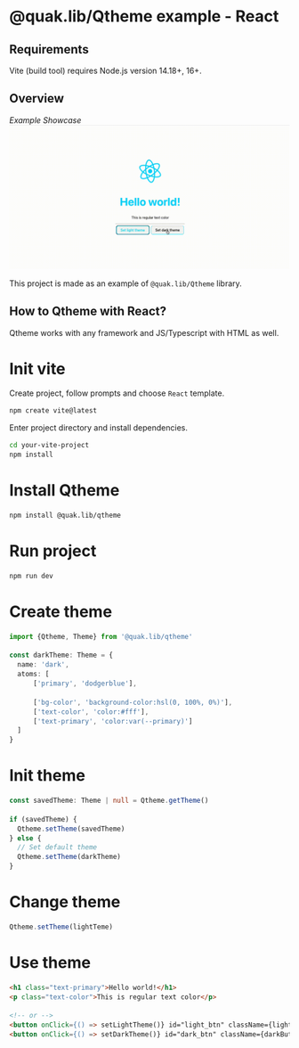 # @quak.lib/Qtheme example - React

## Requirements
Vite (build tool) requires Node.js version 14.18+, 16+.

## Overview

*Example Showcase*
![ShowcaseGIF](readme_assets/veed_qtheme_example_react.gif)

This project is made as an example of `@quak.lib/Qtheme` library.

## How to Qtheme with React?
Qtheme works with any framework and JS/Typescript with HTML as well.

# Init vite
Create project, follow prompts and choose `React` template.
```bash
npm create vite@latest
```
Enter project directory and install dependencies.
```bash
cd your-vite-project
npm install
```

# Install Qtheme
```bash
npm install @quak.lib/qtheme
```

# Run project
```bash
npm run dev
```

# Create theme
```typescript
import {Qtheme, Theme} from '@quak.lib/qtheme'

const darkTheme: Theme = {
  name: 'dark',
  atoms: [
      ['primary', 'dodgerblue'],
      
      ['bg-color', 'background-color:hsl(0, 100%, 0%)'],
      ['text-color', 'color:#fff'],
      ['text-primary', 'color:var(--primary)']
  ] 
}
```

# Init theme
```typescript
const savedTheme: Theme | null = Qtheme.getTheme()

if (savedTheme) {
  Qtheme.setTheme(savedTheme)
} else {
  // Set default theme
  Qtheme.setTheme(darkTheme)
}
```

# Change theme
```typescript
Qtheme.setTheme(lightTeme)
```

# Use theme
```html
<h1 class="text-primary">Hello world!</h1>
<p class="text-color">This is regular text color</p>

<!-- or -->
<button onClick={() => setLightTheme()} id="light_btn" className={lightButtonCss}>Set light theme</button>
<button onClick={() => setDarkTheme()} id="dark_btn" className={darkButtonCss}>Set dark theme</button>
```